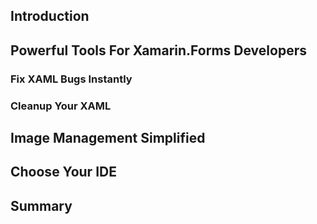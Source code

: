 ## Introduction

## Powerful Tools For Xamarin.Forms Developers

### Fix XAML Bugs Instantly

### Cleanup Your XAML

###

## Image Management Simplified

## Choose Your IDE

## Summary

